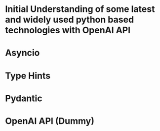 # Initial Understanding of some latest and widely used python based technologies with OpenAI API 
# Asyncio
# Type Hints
# Pydantic
# OpenAI API (Dummy)
